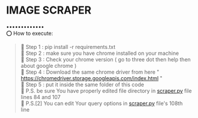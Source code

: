 # IMAGE SCRAPER 
•••••••••••••  
:o: How to execute:
> :small_blue_diamond: Step 1 : pip install -r requirements.txt  
> :small_blue_diamond: Step 2 : make sure you have chrome installed on your machine  
> :small_blue_diamond: Step 3 : Check your chrome version ( go to three dot then help then about google chrome )  
> :small_blue_diamond: Step 4 : Download the same chrome driver from here  " https://chromedriver.storage.googleapis.com/index.html "  
> :small_blue_diamond: Step 5 : put it inside the same folder of this code  
> :small_orange_diamond: P.S. be sure You have properly edited file directory in [scraper.py]() file lines 84 and 107  
> :small_orange_diamond: P.S.[2] You can edit Your query options in [scraper.py]() file's 108th line